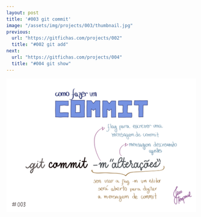 ```yaml
---
layout: post
title: '#003 git commit'
image: "/assets/img/projects/003/thumbnail.jpg"
previous:
  url: "https://gitfichas.com/projects/002"
  title: "#002 git add"
next:
  url: "https://gitfichas.com/projects/004"
  title: "#004 git show"
---
```


<img src="/assets/img/projects/003/full.jpg">
